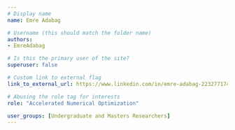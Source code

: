```yaml
---
# Display name
name: Emre Adabag

# Username (this should match the folder name)
authors:
- EmreAdabag

# Is this the primary user of the site?
superuser: false

# Custom link to external flag
link_to_external_url: https://www.linkedin.com/in/emre-adabag-223277174/

# Abusing the role tag for interests
role: "Accelerated Numerical Optimization"

user_groups: [Undergraduate and Masters Researchers]
---
```

